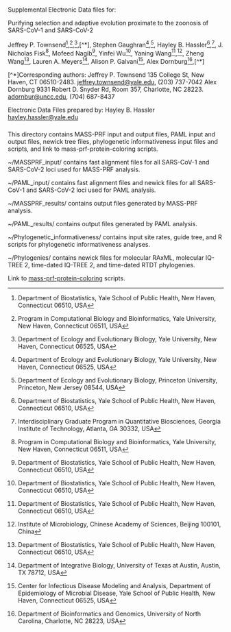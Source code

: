 ###

Supplemental Electronic Data files for:

Purifying selection and adaptive evolution proximate to the zoonosis of SARS-CoV-1 and SARS-CoV-2 

Jeffrey P. Townsend[^1],[^2],[^3],[^\*], Stephen Gaughran[^3],[^4], Hayley B. Hassler[^1],[^5], J. Nicholas Fisk[^2], Mofeed Nagib[^1], Yinfei Wu[^1], Yaning Wang[^1],[^6], Zheng Wang[^1], Lauren A. Meyers[^7], Alison P. Galvani[^8], Alex Dornburg[^9],[^\*]


[^1]: Department of Biostatistics, Yale School of Public Health, New Haven, Connecticut 06510, USA
[^2]: Program in Computational Biology and Bioinformatics, Yale University, New Haven, Connecticut 06511, USA
[^3]: Department of Ecology and Evolutionary Biology, Yale University, New Haven, Connecticut 06525, USA
[^4]: Department of Ecology and Evolutionary Biology, Princeton University, Princeton, New Jersey 08544, USA
[^5]: Interdisciplinary Graduate Program in Quantitative Biosciences, Georgia Institute of Technology, Atlanta, GA 30332, USA
[^6]: Institute of Microbiology, Chinese Academy of Sciences, Beijing 100101, China
[^7]: Department of Integrative Biology, University of Texas at Austin, Austin, TX 78712, USA
[^8]: Center for Infectious Disease Modeling and Analysis, Department of Epidemiology of Microbial Disease, Yale School of Public Health, New Haven, Connecticut 06525, USA
[^9]: Department of Bioinformatics and Genomics, University of North Carolina, Charlotte, NC 28223, USA


[^\*]Corresponding authors:
Jeffrey P. Townsend
135 College St, New Haven, CT 06510-2483. jeffrey.townsend@yale.edu, (203) 737-7042
Alex Dornburg
9331 Robert D. Snyder Rd, Room 357, Charlotte, NC 28223. adornbur@uncc.edu, (704) 687-8437

Electronic Data Files prepared by:
Hayley B. Hassler
hayley.hassler@yale.edu


###

This directory contains MASS-PRF input and output files, PAML input and output files, newick tree files, phylogenetic informativeness input files and scripts, and link to mass-prf-protein-coloring scripts.

~/MASSPRF_input/ contains fast alignment files for all SARS-CoV-1 and SARS-CoV-2 loci used for MASS-PRF analysis.

~/PAML_input/ contains fast alignment files and newick files for all SARS-CoV-1 and SARS-CoV-2 loci used for PAML analysis.

~/MASSPRF_results/ contains output files generated by MASS-PRF analysis.

~/PAML_results/ contains output files generated by PAML analysis.

~/Phylogenetic_informativeness/ contains input site rates, guide tree, and R scripts for phylogenetic informativeness analyses.

~/Phylogenies/ contains newick files for molecular RAxML, molecular IQ-TREE 2, time-dated IQ-TREE 2, and time-dated RTDT phylogenies.

Link to [mass-prf-protein-coloring](https://github.com/Townsend-Lab-Yale/massprf-protein-coloring) scripts.



